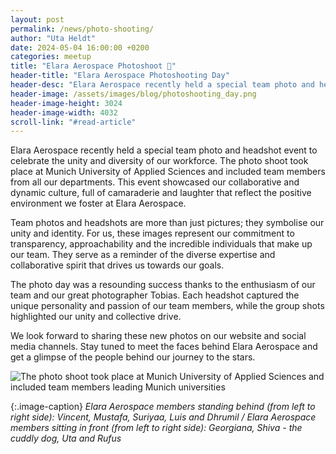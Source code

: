 ```yaml
---
layout: post
permalink: /news/photo-shooting/
author: "Uta Heldt"
date: 2024-05-04 16:00:00 +0200
categories: meetup
title: "Elara Aerospace Photoshoot 📸"
header-title: "Elara Aerospace Photoshooting Day"
header-desc: "Elara Aerospace recently held a special team photo and headshot event to celebrate the unity and diversity of our workforce. The photo shoot took place at Munich University of Applied Sciences and included team members leading Munich universities."
header-image: /assets/images/blog/photoshooting_day.png
header-image-height: 3024
header-image-width: 4032
scroll-link: "#read-article"
---
```


Elara Aerospace recently held a special team photo and headshot event to celebrate the unity and diversity of our workforce. The photo shoot took place at Munich University of Applied Sciences and included team members from all our departments. This event showcased our collaborative and dynamic culture, full of camaraderie and laughter that reflect the positive environment we foster at Elara Aerospace.

Team photos and headshots are more than just pictures; they symbolise our unity and identity. For us, these images represent our commitment to transparency, approachability and the incredible individuals that make up our team. They serve as a reminder of the diverse expertise and collaborative spirit that drives us towards our goals.

The photo day was a resounding success thanks to the enthusiasm of our team and our great photographer Tobias. Each headshot captured the unique personality and passion of our team members, while the group shots highlighted our unity and collective drive.

We look forward to sharing these new photos on our website and social media channels. Stay tuned to meet the faces behind Elara Aerospace and get a glimpse of the people behind our journey to the stars.

![The photo shoot took place at Munich University of Applied Sciences and included team members leading Munich universities](/assets/images/blog/photoshoot.png)

{:.image-caption}
*Elara Aerospace members standing behind (from left to right side): Vincent, Mustafa, Suriyaa, Luis and Dhrumil / Elara Aerospace members sitting in front (from left to right side): Georgiana, Shiva - the cuddly dog, Uta and Rufus*
